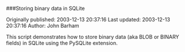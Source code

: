 ###Storing binary data in SQLite

Originally published: 2003-12-13 20:37:16
Last updated: 2003-12-13 20:37:16
Author: John Barham

This script demonstrates how to store binary data (aka BLOB or BINARY fields) in SQLite using the PySQLite extension.